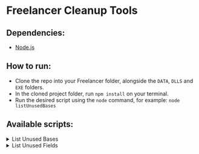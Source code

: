 # Freelancer Cleanup Tools

## Dependencies: 

- [Node.js](https://nodejs.org/en/)

## How to run:

- Clone the repo into your Freelancer folder, alongside the `DATA`, `DLLS` and `EXE` folders.
- In the cloned project folder, run `npm install` on your terminal.
- Run the desired script using the `node` command, for example: `node listUnusedBases`

## Available scripts:

<details><summary>List Unused Bases</summary>
<p>

| File Name | Exclude Option | Export Option |
| --- | --- | --- |
| `listUnusedBases.js` | `--exclude <system names>` | `--E` |
| | Excludes the given systems.<br>Names are separated by space. | Exports the fields into a file<br>named `unusedBases.txt` |

</p>
</details>

<details><summary>List Unused Fields</summary>
<p>

| File Name | Exclude Option | Export Option | Delete Option |
| --- | --- | --- | --- |
| `listUnusedFields.js` | `--exclude <system names>` | `--E` | `--D` |
| | Excludes the given systems.<br>Names are separated by space. | Exports the fields into a file<br>named `unusedFields.txt` | Deletes the unused field files. |

</p>
</details>